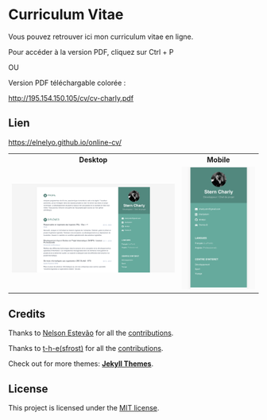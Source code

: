 # Curriculum Vitae

Vous pouvez retrouver ici mon curriculum vitae en ligne.

Pour accéder à la version PDF, cliquez sur Ctrl + P 

OU 

Version PDF téléchargable colorée :

http://195.154.150.105/cv/cv-charly.pdf


## Lien 

https://elnelyo.github.io/online-cv/

<table>
  <tr>
    <th>Desktop</th>
    <th>Mobile</th>
  </tr>
  <tr>
    <td>
        <img src="assets/images/background.png"
        width="600"/>
    </td>
    <td>
        <img src="assets/images/background-mobile.png" width="250"/>
    </td>
  </tr>
</table>




## Credits

Thanks to [Nelson Estevão](https://github.com/nelsonmestevao) for all the [contributions](https://github.com/sharu725/online-cv/commits?author=nelsonmestevao).

Thanks to [t-h-e(sfrost)](https://github.com/t-h-e) for all the [contributions](https://github.com/sharu725/online-cv/commits?author=t-h-e).

Check out for more themes: [**Jekyll Themes**](http://jekyll-themes.com).

## License

This project is licensed under the [MIT license](LICENSE.txt).
